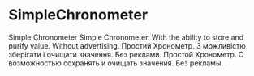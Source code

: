 # SimpleChronometer
Simple Chronometer
Simple Chronometer. With the ability to store and purify value. Without advertising.
Простий Хронометр. З можливістю зберігати  і очищати значення. Без реклами.
Простой Хронометр. С возможностью сохранять и очищать значения. Без рекламы.
